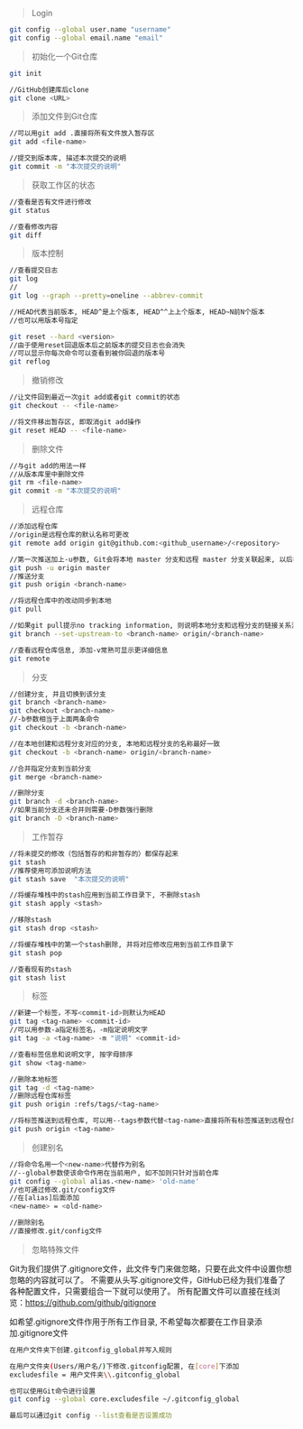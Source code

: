 > Login

```bash
git config --global user.name "username"
git config --global email.name "email"
```

> 初始化一个Git仓库

```bash
git init
```

```bash
//GitHub创建库后clone
git clone <URL>
```
> 添加文件到Git仓库

```bash
//可以用git add .直接将所有文件放入暂存区
git add <file-name>

//提交到版本库, 描述本次提交的说明
git commit -m "本次提交的说明"
```

> 获取工作区的状态

```bash
//查看是否有文件进行修改
git status

//查看修改内容
git diff
```

> 版本控制

```bash
//查看提交日志
git log
//
git log --graph --pretty=oneline --abbrev-commit

//HEAD代表当前版本, HEAD^是上个版本, HEAD^^上上个版本, HEAD~N前N个版本
//也可以用版本号指定

git reset --hard <version>
//由于使用reset回退版本后之前版本的提交日志也会消失
//可以显示你每次命令可以查看到被你回退的版本号
git reflog
```

> 撤销修改

```bash
//让文件回到最近一次git add或者git commit的状态
git checkout -- <file-name>

//将文件移出暂存区, 即取消git add操作
git reset HEAD -- <file-name>
```

> 删除文件

```bash
//与git add的用法一样
//从版本库里中删除文件
git rm <file-name>
git commit -m "本次提交的说明"
```
> 远程仓库

```bash
//添加远程仓库
//origin是远程仓库的默认名称可更改
git remote add origin git@github.com:<github_username>/<repository>

//第一次推送加上-u参数, Git会将本地 master 分支和远程 master 分支关联起来, 以后在推送时可简化命令
git push -u origin master
//推送分支
git push origin <branch-name>

//将远程仓库中的改动同步到本地
git pull

//如果git pull提示no tracking information, 则说明本地分支和远程分支的链接关系没有创建
git branch --set-upstream-to <branch-name> origin/<branch-name>

//查看远程仓库信息, 添加-v常熟可显示更详细信息
git remote

```

> 分支

```bash
//创建分支, 并且切换到该分支
git branch <branch-name>
git checkout <branch-name>
//-b参数相当于上面两条命令
git checkout -b <branch-name>

//在本地创建和远程分支对应的分支, 本地和远程分支的名称最好一致
git checkout -b <branch-name> origin/<branch-name>

//合并指定分支到当前分支
git merge <branch-name>

//删除分支
git branch -d <branch-name>
//如果当前分支还未合并则需要-D参数强行删除
git branch -D <branch-name>
```
> 工作暂存

```bash
//将未提交的修改（包括暂存的和非暂存的）都保存起来
git stash
//推荐使用可添加说明方法
git stash save  "本次提交的说明"

//将缓存堆栈中的stash应用到当前工作目录下, 不删除stash
git stash apply <stash>

//移除stash
git stash drop <stash>

//将缓存堆栈中的第一个stash删除, 并将对应修改应用到当前工作目录下
git stash pop

//查看现有的stash
git stash list

```

> 标签

```bash
//新建一个标签，不写<commit-id>则默认为HEAD
git tag <tag-name> <commit-id>
//可以用参数-a指定标签名，-m指定说明文字
git tag -a <tag-name> -m "说明" <commit-id>

//查看标签信息和说明文字, 按字母排序
git show <tag-name>

//删除本地标签
git tag -d <tag-name>
//删除远程仓库标签
git push origin :refs/tags/<tag-name>

//将标签推送到远程仓库, 可以用--tags参数代替<tag-name>直接将所有标签推送到远程仓库
git push origin <tag-name>

```

> 创建别名

```bash
//将命令名用一个<new-name>代替作为别名
//--global参数使该命令作用在当前用户, 如不加则只针对当前仓库
git config --global alias.<new-name> 'old-name'
//也可通过修改.git/config文件
//在[alias]后面添加
<new-name> = <old-name>

//删除别名
//直接修改.git/config文件
```

> 忽略特殊文件


Git为我们提供了.gitignore文件，此文件专门来做忽略，只要在此文件中设置你想忽略的内容就可以了。
不需要从头写.gitignore文件，GitHub已经为我们准备了各种配置文件，只需要组合一下就可以使用了。
所有配置文件可以直接在线浏览：https://github.com/github/gitignore

如希望.gitignore文件作用于所有工作目录, 不希望每次都要在工作目录添加.gitignore文件

```bash
在用户文件夹下创建.gitconfig_global并写入规则

在用户文件夹(Users/用户名/)下修改.gitconfig配置, 在[core]下添加
excludesfile = 用户文件夹\\.gitconfig_global

也可以使用Git命令进行设置
git config --global core.excludesfile ~/.gitconfig_global

最后可以通过git config --list查看是否设置成功
```
